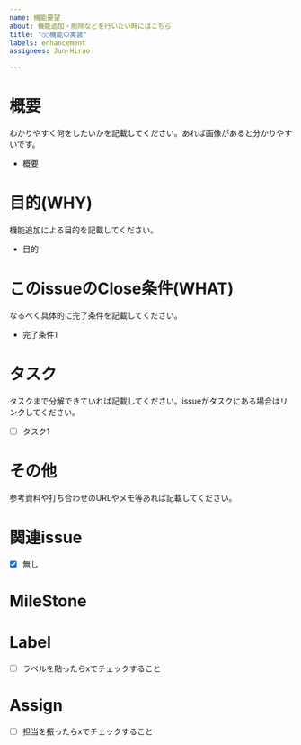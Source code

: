 ```yaml
---
name: 機能要望
about: 機能追加・削除などを行いたい時にはこちら
title: "○○機能の実装"
labels: enhancement
assignees: Jun-Hirao

---
```


<!--
タイトル例:○○機能の実装、○○機能の削除
-->

# 概要
わかりやすく何をしたいかを記載してください。あれば画像があると分かりやすいです。
<!--
例:実行報告メールを送るアクティビティを実装したい。
-->
- 概要

# 目的(WHY)
機能追加による目的を記載してください。
- 目的


# このissueのClose条件(WHAT)
なるべく具体的に完了条件を記載してください。
<!--
例:○○の機能を実装し、実行を確認する。
-->
- 完了条件1

# タスク
タスクまで分解できていれば記載してください。issueがタスクにある場合はリンクしてください。
- [ ] タスク1


# その他
参考資料や打ち合わせのURLやメモ等あれば記載してください。

# 関連issue
<!--
あれば「無し」の行を消して#0のようにリンクさせる。
-->
- [x] 無し

# MileStone

# Label
- [ ] ラベルを貼ったらxでチェックすること

# Assign
- [ ] 担当を振ったらxでチェックすること

